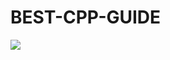 # BEST-CPP-GUIDE
<img src="https://github.com/itssagnikmukherjee/BEST-CPP-GUIDE/blob/main/cpp.png?raw=true">
